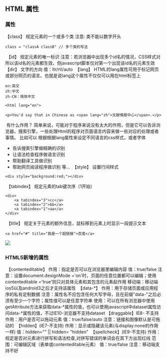 ## HTML 属性
### 属性
【class】
规定元素的一个或多个类
注意: 类不能以数字开头
```
class = "classA classB" // 多个类的写法
```
﻿
【id】
规定元素的唯一标识
注意：若浏览器中出现多个id名的情况，CSS样式对所以该id名的元素都生效，但javascript脚本仅对第一个出现该id名的元素生效
﻿
﻿
【dir】
文字的方向
值：ltr/rtl/auto
﻿
【lang】
HTML的lang属性可用于标记网页或部分网页的语言。也就是说lang这个属性不仅仅可以用在html标签上
```
en:英文
zh:中文
zh-CN：简体中文
﻿
<html lang="en">
﻿
<p>You'd say that in Chinese as <span lang="zh">文献情报中心</span>.</p>
```
﻿
有什么作用？
简单来说，可能对于程序来说没有太大的作用，但是它可以告诉浏览器，搜索引擎，一些处理Html的程序对页面语言内容来做一些对应的处理或者事情。
比如可以
根据根据lang属性来设定不同语言的css样式，或者字体
﻿
- 告诉搜索引擎做精确的识别
- 让语法检查程序做语言识别
- 帮助翻译工具做识别
- 帮助网页阅读程序做识别
等...
﻿
【style】
设置行间样式
```
<div style="background:red;"></div>
```
﻿
【tabindex】
规定元素的tab键次序（1开始）
```
<div>
    <a tabindex="3">cc</a>
    <a tabindex="2">bb</a>
    <a tabindex="1">aa</a>
</div>
```
﻿
【title】
规定关于元素的额外信息，鼠标移到元素上时显示一段提示文本
```
<a href="#" title="我是一个超链接">百度</a>
```
![](https://img2018.cnblogs.com/blog/958602/201902/958602-20190215103901040-1586589569.png)
﻿
﻿
### HTML5新增的属性
﻿
【contenteditable】
作用：指定是否可以在浏览器里编辑内容
值：true/false
注意：设置document.designMode ='on'时，页面的任意位置都可以编辑；使用contenteditable ='true'则只对具体元素和其包含的元素起作用
移动端：移动端ios5以及android3之后才支持该属性
﻿
【data-\*】
作用：用于存储页面或应用程序的私有定制数据
注意：属性名不应包含任何大写字母，且在前缀"data-"之后必须有至少一个字符；属性值可以是任意字符串
使用：可以在所有浏览器中使用getAttribute方法来获取data-*属性的值，也可以使用javascript中dataset属性访问data-*属性的值，不过IE10-浏览器不支持dataset
﻿
【draggable】IE8- 不支持
作用：用户是否可以拖动元素
值：true/false/auto
注意：链接和图像默认是可拖动的
﻿
【hidden】(IE7-不支持)
作用：显示或隐藏该元素(与display:none的作用一样)
值：hidden="" || hidden= "hidden"
﻿
【spellcheck】(IE9-不支持)
作用：规定是否对元素进行拼写和语法检查,对拼写错误的单词会在其下方出现红线
范围：可编辑区域（表单或contenteditable元素）
值：true/false
注意：移动端支持不好